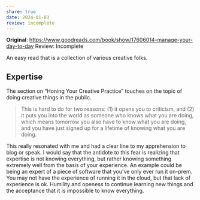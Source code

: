 ```yaml
---
share: true
date: 2024-01-03
review: incomplete
---
```


**Original**: https://www.goodreads.com/book/show/17606014-manage-your-day-to-day
Review: Incomplete

An easy read that is a collection of various creative folks.
## Expertise
The section on “Honing Your Creative Practice” touches on the topic of doing creative things in the public.

> This is hard to do for two reasons: (1) it opens you to criticism, and (2) it puts you into the world as someone who knows what you are doing, which means tomorrow you also have to know what you are doing, and you have just signed up for a lifetime of knowing what you are doing.

This really resonated with me and had a clear line to my apprehension to blog or speak. I would say that the antidote to this fear is realizing that expertise is not knowing everything, but rather knowing something extremely well from the basis of your experience. An example could be being an expert of a piece of software that you've only ever run it on-prem. You may not have the experience of running it in the cloud, but that lack of experience is ok. Humility and openess to continue learning new things and the acceptance that it is impossible to know everything.